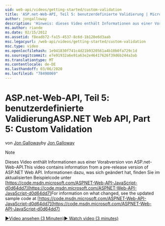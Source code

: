 ```yaml
---
uid: web-api/videos/getting-started/custom-validation
title: 'ASP.net-Web-API, Teil 5: benutzerdefinierte Validierung | Microsoft-Dokumentation'
author: jongalloway
description: 'Hinweis: dieses Video enthält Informationen aus einer Vorabversion von ASP.net-Web-API'
ms.author: riande
ms.date: 02/15/2012
ms.assetid: f8eadb72-fa15-4537-8c6d-1b120e6d3aab
msc.legacyurl: /web-api/videos/getting-started/custom-validation
msc.type: video
ms.openlocfilehash: 1e941830f741c4d21b9320561a4b10b0fa729c1d
ms.sourcegitcommit: e7e91932a6e91a63e2e46417626f39d6b244a3ab
ms.translationtype: MT
ms.contentlocale: de-DE
ms.lasthandoff: 03/06/2020
ms.locfileid: "78498069"
---
```

# <a name="aspnet-web-api-part-5-custom-validation"></a><span data-ttu-id="ca928-103">ASP.net-Web-API, Teil 5: benutzerdefinierte Validierung</span><span class="sxs-lookup"><span data-stu-id="ca928-103">ASP.NET Web API, Part 5: Custom Validation</span></span>

<span data-ttu-id="ca928-104">von [Jon Galloway](https://github.com/jongalloway)</span><span class="sxs-lookup"><span data-stu-id="ca928-104">by [Jon Galloway](https://github.com/jongalloway)</span></span>

> [!NOTE]
> <span data-ttu-id="ca928-105">Dieses Video enthält Informationen aus einer Vorabversion von ASP.net-Web-API.</span><span class="sxs-lookup"><span data-stu-id="ca928-105">This video contains information from a pre-release version of ASP.NET Web API.</span></span> <span data-ttu-id="ca928-106">Informationen dazu, was sich geändert hat, finden Sie im aktualisierten Beispielcode unter [https://code.msdn.microsoft.com/ASPNET-Web-API-JavaScript-d0d64dd7](https://code.msdn.microsoft.com/ASPNET-Web-API-JavaScript-d0d64dd7)</span><span class="sxs-lookup"><span data-stu-id="ca928-106">For information on what changed, see the updated sample code at [https://code.msdn.microsoft.com/ASPNET-Web-API-JavaScript-d0d64dd7](https://code.msdn.microsoft.com/ASPNET-Web-API-JavaScript-d0d64dd7)</span></span>

[<span data-ttu-id="ca928-107">&#9654;Video ansehen (3 Minuten)</span><span class="sxs-lookup"><span data-stu-id="ca928-107">&#9654; Watch video (3 minutes)</span></span>](https://channel9.msdn.com/Blogs/ASP-NET-Site-Videos/custom-validation)
